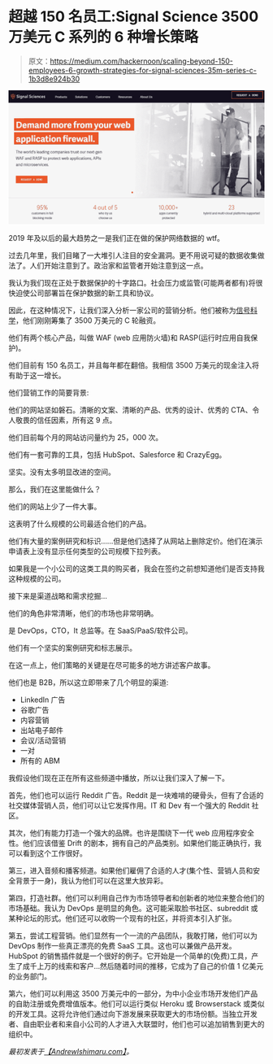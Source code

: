 # 超越 150 名员工:Signal Science 3500 万美元 C 系列的 6 种增长策略

> 原文：<https://medium.com/hackernoon/scaling-beyond-150-employees-6-growth-strategies-for-signal-sciences-35m-series-c-1b3d8e924b30>

![](img/22008189dffb3129ffbb7ecabca43ee1.png)

2019 年及以后的最大趋势之一是我们正在做的保护网络数据的 wtf。

过去几年里，我们目睹了一大堆引人注目的安全漏洞。更不用说可疑的数据收集做法了。人们开始注意到了。政治家和监管者开始注意到这一点。

我认为我们现在正处于数据保护的十字路口。社会压力或监管(可能两者都有)将很快迫使公司部署旨在保护数据的新工具和协议。

因此，在这种情况下，让我们深入分析一家公司的营销分析。他们被称为[信号科学](https://www.signalsciences.com/)，他们刚刚筹集了 3500 万美元的 C 轮融资。

他们有两个核心产品，叫做 WAF (web 应用防火墙)和 RASP(运行时应用自我保护)。

他们目前有 150 名员工，并且每年都在翻倍。我相信 3500 万美元的现金注入将有助于这一增长。

他们营销工作的简要背景:

他们的网站坚如磐石。清晰的文案、清晰的产品、优秀的设计、优秀的 CTA、令人敬畏的信任因素，所有这 9 点。

他们目前每个月的网站访问量约为 25，000 次。

他们有一套可靠的工具，包括 HubSpot、Salesforce 和 CrazyEgg。

坚实。没有太多明显改进的空间。

那么，我们在这里能做什么？

他们的网站上少了一件大事。

这表明了什么规模的公司最适合他们的产品。

他们有大量的案例研究和标识……但是他们选择了从网站上删除定价。他们在演示申请表上没有显示任何类型的公司规模下拉列表。

如果我是一个小公司的这类工具的购买者，我会在签约之前想知道他们是否支持我这种规模的公司。

接下来是渠道战略和需求挖掘…

他们的角色非常清晰，他们的市场也非常明确。

是 DevOps，CTO，It 总监等。在 SaaS/PaaS/软件公司。

他们有一个坚实的案例研究和标志展示。

在这一点上，他们策略的关键是在尽可能多的地方讲述客户故事。

他们也是 B2B，所以这立即带来了几个明显的渠道:

*   LinkedIn 广告
*   谷歌广告
*   内容营销
*   出站电子邮件
*   会议/活动营销
*   一对
*   所有的 ABM

我假设他们现在正在所有这些频道中播放，所以让我们深入了解一下。

首先，他们也可以运行 Reddit 广告。Reddit 是一块难啃的硬骨头，但有了合适的社交媒体营销人员，他们可以让它发挥作用。IT 和 Dev 有一个强大的 Reddit 社区。

其次，他们有能力打造一个强大的品牌。也许是围绕下一代 web 应用程序安全性。他们应该借鉴 Drift 的剧本，拥有自己的产品类别。如果他们能正确执行，我可以看到这个工作很好。

第三，进入音频和播客频道。如果他们雇佣了合适的人才(集个性、营销人员和安全背景于一身)，我认为他们可以在这里大放异彩。

第四，打造社群。他们可以利用自己作为市场领导者和创新者的地位来整合他们的市场基础。我认为 DevOps 是明显的角色。这可能采取脸书社区、subreddit 或某种论坛的形式。他们还可以收购一个现有的社区，并将资本引入扩张。

第五，尝试工程营销。他们显然有一个一流的产品团队，我敢打赌，他们可以为 DevOps 制作一些真正漂亮的免费 SaaS 工具。这也可以兼做产品开发。HubSpot 的销售插件就是一个很好的例子。它开始是一个简单的(免费)工具，产生了成千上万的线索和客户…然后随着时间的推移，它成为了自己的价值 1 亿美元的业务部门。

第六，他们可以利用这 3500 万美元中的一部分，为中小企业市场开发他们产品的自助注册或免费增值版本。他们可以运行类似 Heroku 或 Browserstack 或类似的开发工具。这将允许他们通过向下游发展来获取更大的市场份额。当独立开发者、自由职业者和来自小公司的人才进入大联盟时，他们也可以追加销售到更大的组织中。

*最初发表于*[*【AndrewIshimaru.com】*](https://andrewishimaru.com/scaling-beyond-150-employees-6-growth-strategies-for-signal-sciences-35m-series-c/)*。*